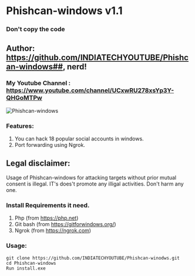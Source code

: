 # Phishcan-windows v1.1
### Don't copy the code
## Author: https://github.com/INDIATECHYOUTUBE/Phishcan-windows##, nerd! 
### My Youtube Channel : https://www.youtube.com/channel/UCxwRU278xsYp3Y-QHGoMTPw ##

![Phishcan-windows]()
### Features:
1. You can hack 18 popular social accounts in windows.
2. Port forwarding using Ngrok.


## Legal disclaimer:

Usage of Phishcan-windows for attacking targets without prior mutual consent is illegal. IT's does't promote any illigal activities.
Don't harm any one.

### Install Requirements it need.
1. Php (from https://php.net)
2. Git bash (from https://gitforwindows.org/)
3. Ngrok (from https://ngrok.com)
### Usage:
```
git clone https://github.com/INDIATECHYOUTUBE/Phishcan-winodws.git
cd Phishcan-windows
Run install.exe
```
